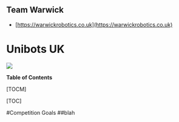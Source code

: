 ## Team Warwick

- [https://warwickrobotics.co.uk](https://warwickrobotics.co.uk)


# Unibots UK

![](<img src="https://unibots.uk/images/unibots.png" width="100" height="100">)

**Table of Contents**

[TOCM]

[TOC]

#Competition Goals
##blah
